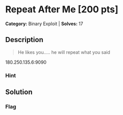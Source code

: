 # Repeat After Me [200 pts]

**Category:** Binary Exploit
| **Solves:** 17

## Description
>He likes you..... he will repeat what you said

180.250.135.6:9090

### Hint
 
## Solution

### Flag

